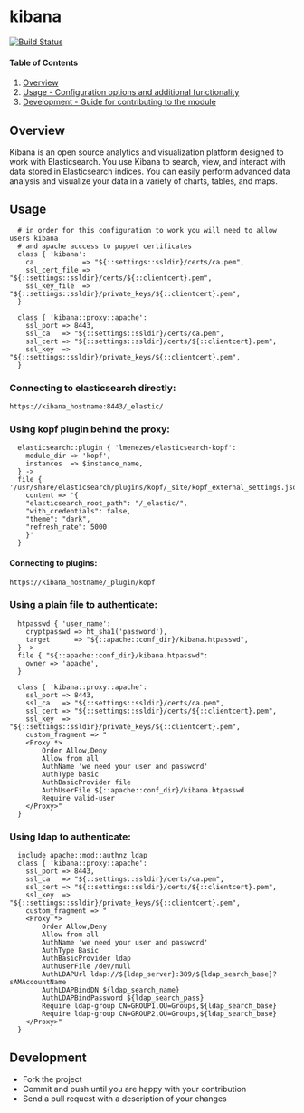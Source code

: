 # kibana
[![Build Status](https://travis-ci.org/cristifalcas/puppet-kibana.png?branch=master)](https://travis-ci.org/cristifalcas/puppet-kibana)

#### Table of Contents

1. [Overview](#overview)
2. [Usage - Configuration options and additional functionality](#usage)
3. [Development - Guide for contributing to the module](#development)


## Overview

Kibana is an open source analytics and visualization platform designed to work with Elasticsearch.
You use Kibana to search, view, and interact with data stored in Elasticsearch indices.
You can easily perform advanced data analysis and visualize your data in a variety of charts, tables, and maps.

## Usage

      # in order for this configuration to work you will need to allow users kibana
      # and apache acccess to puppet certificates
	  class { 'kibana':
	    ca            => "${::settings::ssldir}/certs/ca.pem",
	    ssl_cert_file => "${::settings::ssldir}/certs/${::clientcert}.pem",
	    ssl_key_file  => "${::settings::ssldir}/private_keys/${::clientcert}.pem",
	  }

	  class { 'kibana::proxy::apache':
	    ssl_port => 8443,
	    ssl_ca   => "${::settings::ssldir}/certs/ca.pem",
	    ssl_cert => "${::settings::ssldir}/certs/${::clientcert}.pem",
	    ssl_key  => "${::settings::ssldir}/private_keys/${::clientcert}.pem",
	  }

### Connecting to elasticsearch directly:

	https://kibana_hostname:8443/_elastic/


### Using kopf plugin behind the proxy:

	  elasticsearch::plugin { 'lmenezes/elasticsearch-kopf':
	    module_dir => 'kopf',
	    instances  => $instance_name,
	  } ->
	  file { '/usr/share/elasticsearch/plugins/kopf/_site/kopf_external_settings.json':
	    content => '{
	    "elasticsearch_root_path": "/_elastic/",
	    "with_credentials": false,
	    "theme": "dark",
	    "refresh_rate": 5000
	    }'
	  }

#### Connecting to plugins:

	https://kibana_hostname/_plugin/kopf


### Using a plain file to authenticate:

	  htpasswd { 'user_name':
	    cryptpasswd => ht_sha1('password'),
	    target      => "${::apache::conf_dir}/kibana.htpasswd",
	  } ->
	  file { "${::apache::conf_dir}/kibana.htpasswd":
	    owner => 'apache',
	  }

	  class { 'kibana::proxy::apache':
	    ssl_port => 8443,
	    ssl_ca   => "${::settings::ssldir}/certs/ca.pem",
	    ssl_cert => "${::settings::ssldir}/certs/${::clientcert}.pem",
	    ssl_key  => "${::settings::ssldir}/private_keys/${::clientcert}.pem",
	    custom_fragment => "
	    <Proxy *>
            Order Allow,Deny
            Allow from all
            AuthName 'we need your user and password'
            AuthType basic
            AuthBasicProvider file
            AuthUserFile ${::apache::conf_dir}/kibana.htpasswd
            Require valid-user
	    </Proxy>"
	  }


### Using ldap to authenticate:

	  include apache::mod::authnz_ldap
	  class { 'kibana::proxy::apache':
	    ssl_port => 8443,
	    ssl_ca   => "${::settings::ssldir}/certs/ca.pem",
	    ssl_cert => "${::settings::ssldir}/certs/${::clientcert}.pem",
	    ssl_key  => "${::settings::ssldir}/private_keys/${::clientcert}.pem",
	    custom_fragment => "
	    <Proxy *>
		    Order Allow,Deny
		    Allow from all
		    AuthName 'we need your user and password'
		    AuthType Basic
		    AuthBasicProvider ldap
		    AuthUserFile /dev/null
		    AuthLDAPUrl ldap://${ldap_server}:389/${ldap_search_base}?sAMAccountName
		    AuthLDAPBindDN ${ldap_search_name}
		    AuthLDAPBindPassword ${ldap_search_pass}
		    Require ldap-group CN=GROUP1,OU=Groups,${ldap_search_base}
		    Require ldap-group CN=GROUP2,OU=Groups,${ldap_search_base}
	    </Proxy>"
	  }


## Development

* Fork the project
* Commit and push until you are happy with your contribution
* Send a pull request with a description of your changes
